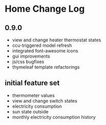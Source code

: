 # Home Change Log

## 0.9.0
- view and change heater thermostat states
- ccu-triggered model refresh
- integrated font-awesome icons
- gui improvements 
- js/css bugfixes
- thymeleaf template refactorings

## initial feature set
- thermometer values
- view and change switch states
- electricity consumption
- sun state outside
- monthly electricity consumption history
